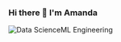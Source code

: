 ### Hi there 👋 I'm Amanda

![Data ScienceML Engineering](https://user-images.githubusercontent.com/90936973/138622830-851b4396-9642-4651-a57d-b5fdc61d375b.gif)


